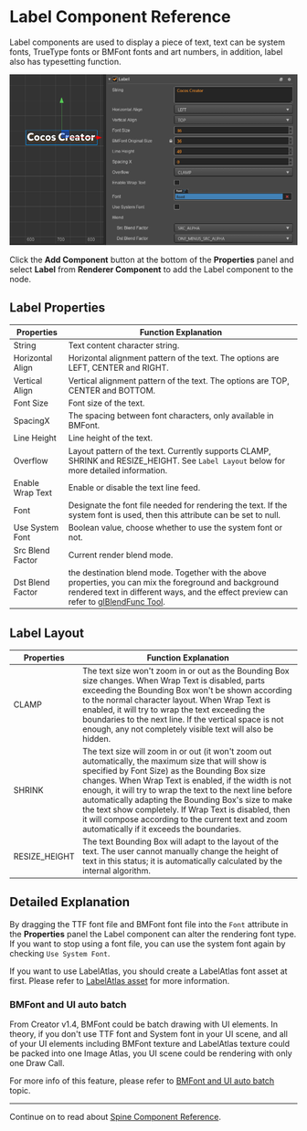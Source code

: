# Label Component Reference

Label components are used to display a piece of text, text can be system fonts, TrueType fonts or BMFont fonts and art numbers, in addition, label also has typesetting function.

![label-property](./label/label-property.png)

Click the **Add Component** button at the bottom of the **Properties** panel and select **Label** from **Renderer Component** to add the Label component to the node.

## Label Properties

| Properties |   Function Explanation
| -------------- | ----------- |
|String| Text content character string.
|Horizontal Align| Horizontal alignment pattern of the text. The options are LEFT, CENTER and RIGHT.
|Vertical Align| Vertical alignment pattern of the text. The options are TOP, CENTER and BOTTOM.
|Font Size| Font size of the text.
|SpacingX | The spacing between font characters, only available in BMFont.
|Line Height| Line height of the text.
|Overflow| Layout pattern of the text. Currently supports CLAMP, SHRINK and RESIZE_HEIGHT. See `Label Layout` below for more detailed information.
|Enable Wrap Text| Enable or disable the text line feed.
|Font | Designate the font file needed for rendering the text. If the system font is used, then this attribute can be set to null.
|Use System Font| Boolean value, choose whether to use the system font or not.
| Src Blend Factor | Current render blend mode.
| Dst Blend Factor | the destination blend mode. Together with the above properties, you can mix the foreground and background rendered text in different ways, and the effect preview can refer to [glBlendFunc Tool](http://www.andersriggelsen.dk/glblendfunc.php).

## Label Layout

| Properties |   Function Explanation
| -------------- | ----------- |
|CLAMP| The text size won't zoom in or out as the Bounding Box size changes. When Wrap Text is disabled, parts exceeding the Bounding Box won't be shown according to the normal character layout. When Wrap Text is enabled, it will try to wrap the text exceeding the boundaries to the next line. If the vertical space is not enough, any not completely visible text will also be hidden.
|SHRINK| The text size will zoom in or out (it won't zoom out automatically, the maximum size that will show is specified by Font Size) as the Bounding Box size changes. When Wrap Text is enabled, if the width is not enough, it will try to wrap the text to the next line before automatically adapting the Bounding Box's size to make the text show completely. If Wrap Text is disabled, then it will compose according to the current text and zoom automatically if it exceeds the boundaries.
|RESIZE_HEIGHT| The text Bounding Box will adapt to the layout of the text. The user cannot manually change the height of text in this status; it is automatically calculated by the internal algorithm.

## Detailed Explanation

By dragging the TTF font file and BMFont font file into the `Font` attribute in the **Properties** panel the Label component can alter the rendering font type. If you want to stop using a font file, you can use the system font again by checking `Use System Font`.

If you want to use LabelAtlas, you should create a LabelAtlas font asset at first. Please refer to [LabelAtlas asset](../asset-workflow/label-atlas.html) for more information.

### BMFont and UI auto batch

From Creator v1.4, BMFont could be batch drawing with UI elements. In theory, if you don't use TTF font and System font in your UI scene, and all of your UI elements including BMFont texture and LabelAtlas texture could be packed into one Image Atlas, you UI scene could be rendering with only one Draw Call.

For more info of this feature, please refer to [BMFont and UI auto batch](../advanced-topics/ui-auto-batch.html) topic.

---

Continue on to read about [Spine Component Reference](spine.md).
